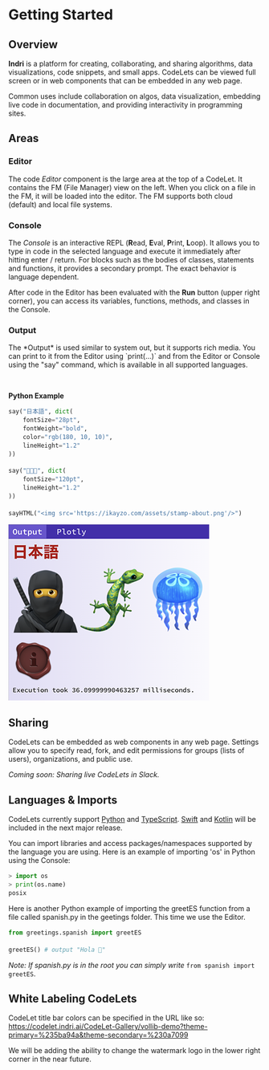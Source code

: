 # Getting Started

## Overview

**Indri** is a platform for creating, collaborating, and sharing algorithms, data visualizations, code snippets, and small apps. CodeLets can be viewed full screen or in web components that can be embedded in any web page.

Common uses include collaboration on algos, data visualization, embedding live code in documentation, and providing interactivity in programming sites.

## Areas

### Editor

The code *Editor* component is the large area at the top of a CodeLet. It contains the FM (File Manager) view on the left. When you click on a file in the FM, it will be loaded into the editor. The FM supports both cloud (default) and local file systems. 

### Console

The *Console* is an interactive REPL (**R**ead, **E**val, **P**rint, **L**oop). It allows you to type in code in the selected language and execute it immediately after hitting enter / return. For blocks such as the bodies of classes, statements and functions, it provides a secondary prompt. The exact behavior is language dependent.

After code in the Editor has been evaluated with the **Run** button (upper right corner), you can access its variables, functions, methods, and classes in the Console.

### Output

<p>The *Output* is used similar to system out, but it supports rich media. You can print to it from the Editor using `print(...)` and from the Editor or Console using the "say" command, which is available in all supported languages.</p><br/>

**Python Example**

```python
say("日本語", dict(
    fontSize="28pt",
    fontWeight="bold",
    color="rgb(180, 10, 10)",
    lineHeight="1.2"
))

say("🥷🦎🪼", dict(
    fontSize="120pt",
    lineHeight="1.2"
))

sayHTML("<img src='https://ikayzo.com/assets/stamp-about.png'/>")
```
![Say Output](https://raw.githubusercontent.com/IndriAI/public-docs/main/content/en/say-output.png)


## Sharing

CodeLets can be embedded as web components in any web page. Settings allow you to specify read, fork, and edit permissions for groups (lists of users), organizations, and public use. 

*Coming soon: Sharing live CodeLets in Slack.*

## Languages & Imports

CodeLets currently support [Python](https://www.python.org) and [TypeScript](https://www.typescriptlang.org). [Swift](https://www.swift.org) and [Kotlin](https://kotlinlang.org/) will be included in the next major release.

You can import libraries and access packages/namespaces supported by the language you are using. Here is an example of importing 'os' in Python using the Console:

```python
> import os
> print(os.name)
posix
```

Here is another Python example of importing the greetES function from a file called spanish.py in the geetings folder. This time we use the Editor.

```python
from greetings.spanish import greetES

greetES() # output "Hola 🎉"
```

*Note: If spanish.py is in the root you can simply write* `from spanish import greetES`.

## White Labeling CodeLets

CodeLet title bar colors can be specified in the URL like so: https://codelet.indri.ai/CodeLet-Gallery/vollib-demo?theme-primary=%235ba94a&theme-secondary=%230a7099

We will be adding the ability to change the watermark logo in the lower right corner in the near future.

<span style="display:none;">{CODELET_APP_DOMAIN}</span>
